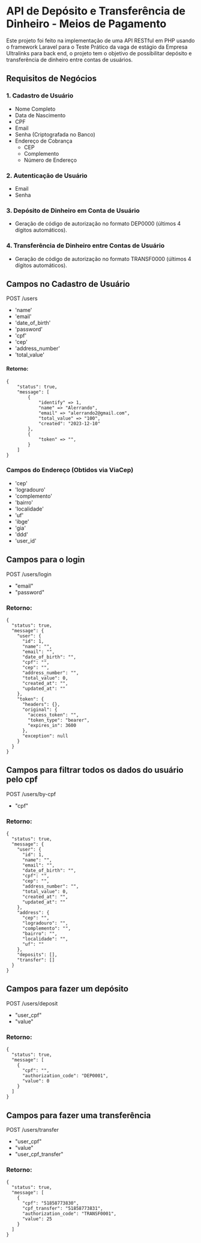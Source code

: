 # API de Depósito e Transferência de Dinheiro - Meios de Pagamento

Este projeto foi feito na implementação de uma API RESTful em PHP usando o framework Laravel para o Teste Prático da vaga de estágio da Empresa Ultralinks para back end, o projeto tem o objetivo de possibilitar depósito e transferência de dinheiro entre contas de usuários.

## Requisitos de Negócios

### 1. Cadastro de Usuário

- Nome Completo
- Data de Nascimento
- CPF
- Email
- Senha (Criptografada no Banco)
- Endereço de Cobrança
  - CEP
  - Complemento
  - Número de Endereço

### 2. Autenticação de Usuário

- Email
- Senha

### 3. Depósito de Dinheiro em Conta de Usuário

- Geração de código de autorização no formato DEP0000 (últimos 4 dígitos automáticos).

### 4. Transferência de Dinheiro entre Contas de Usuário

- Geração de código de autorização no formato TRANSF0000 (últimos 4 dígitos automáticos).

## Campos no Cadastro de Usuário
POST /users
- 'name'
- 'email'
- 'date_of_birth'
- 'password'
- 'cpf'
- 'cep'
- 'address_number'
- 'total_value'

#### Retorno: 
```
{
    "status": true,
    "message": [
        {
            "identify" => 1,
            "name" => "Alerrando",
            "email" => "alerrando2@gmail.com",
            "total_value" => "100",
            "created": "2023-12-10"
        },
        {
            "token" => "",
        }
    ]
}
```

### Campos do Endereço (Obtidos via ViaCep)

- 'cep'
- 'logradouro'
- 'complemento'
- 'bairro'
- 'localidade'
- 'uf'
- 'ibge'
- 'gia'
- 'ddd'
- 'user_id'

## Campos para o login
POST /users/login
- "email"
- "password"

### Retorno: 
```
{
  "status": true,
  "message": {
    "user": {
      "id": 1,
      "name": "",
      "email": "",
      "date_of_birth": "",
      "cpf": "",
      "cep": "",
      "address_number": "",
      "total_value": 0,
      "created_at": "",
      "updated_at": ""
    },
    "token": {
      "headers": {},
      "original": {
        "access_token": "",
        "token_type": "bearer",
        "expires_in": 3600
      },
      "exception": null
    }
  }
}
```

## Campos para filtrar todos os dados do usuário pelo cpf
POST /users/by-cpf
- "cpf"

### Retorno: 
```
{
  "status": true,
  "message": {
    "user": {
      "id": 1,
      "name": "",
      "email": "",
      "date_of_birth": "",
      "cpf": "",
      "cep": "",
      "address_number": "",
      "total_value": 0,
      "created_at": "",
      "updated_at": ""
    },
    "address": {
      "cep": "",
      "logradouro": "",
      "complemento": "",
      "bairro": "",
      "localidade": "",
      "uf": ""
    },
    "deposits": [],
    "transfer": []
  }
}
```

## Campos para fazer um depósito
POST /users/deposit
- "user_cpf"
- "value"

### Retorno: 
```
{
  "status": true,
  "message": [
    {
      "cpf": "",
      "authorization_code": "DEP0001",
      "value": 0
    }
  ]
}
```

## Campos para fazer uma transferência
POST /users/transfer
- "user_cpf"
- "value"
- "user_cpf_transfer"

### Retorno: 
```
{
  "status": true,
  "message": [
    {
      "cpf": "51858773830",
      "cpf_transfer": "51858773831",
      "authorization_code": "TRANSF0001",
      "value": 25
    }
  ]
}
```